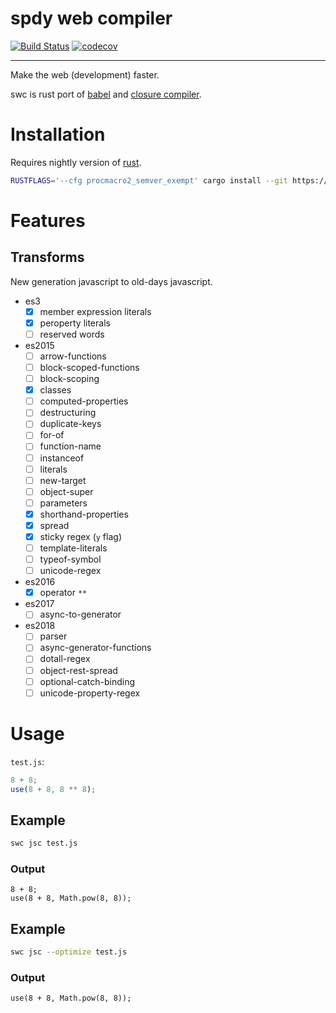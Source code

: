 # spdy web compiler

[![Build Status](https://travis-ci.org/swc-project/swc.svg?branch=master)](https://travis-ci.org/swc-project/swc)
[![codecov](https://codecov.io/gh/swc-project/swc/branch/master/graph/badge.svg)](https://codecov.io/gh/swc-project/swc)

-----

Make the web (development) faster.

swc is rust port of [babel][] and [closure compiler][].


# Installation

Requires nightly version of [rust][].

```sh
RUSTFLAGS='--cfg procmacro2_semver_exempt' cargo install --git https://github.com/swc-project/swc.git
```

# Features

## Transforms
New generation javascript to old-days javascript.

 - es3
    - [x] member expression literals
    - [x] peroperty literals
    - [ ] reserved words

 - es2015
    - [ ] arrow-functions
    - [ ] block-scoped-functions
    - [ ] block-scoping
    - [x] classes
    - [ ] computed-properties
    - [ ] destructuring
    - [ ] duplicate-keys
    - [ ] for-of
    - [ ] function-name
    - [ ] instanceof
    - [ ] literals
    - [ ] new-target
    - [ ] object-super
    - [ ] parameters
    - [x] shorthand-properties
    - [x] spread
    - [x] sticky regex (`y` flag)
    - [ ] template-literals
    - [ ] typeof-symbol
    - [ ] unicode-regex

 - es2016
    - [x] operator `**`

 - es2017
    - [ ] async-to-generator

 - es2018
    - [ ] parser
    - [ ] async-generator-functions
    - [ ] dotall-regex
    - [ ] object-rest-spread
    - [ ] optional-catch-binding
    - [ ] unicode-property-regex

# Usage

`test.js`:
```js
8 + 8;
use(8 + 8, 8 ** 8);
```

## Example

```sh
swc jsc test.js
```

### Output

```
8 + 8;
use(8 + 8, Math.pow(8, 8));
```

## Example

```sh
swc jsc --optimize test.js
```

### Output

```
use(8 + 8, Math.pow(8, 8));
```




[babel]:https://github.com/babel/babel
[closure compiler]:https://github.com/google/closure-compiler
[rust]:https://www.rust-lang.org

